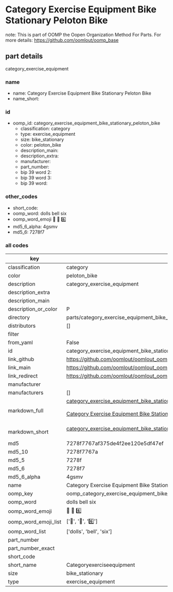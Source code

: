 # Category Exercise Equipment Bike Stationary Peloton Bike  

note: This is part of OOMP the Oopen Organization Method For Parts. For more details: https://github.com/oomlout/oomp_base

##  part details
  



category_exercise_equipment



### name
* name: Category Exercise Equipment Bike Stationary Peloton Bike
* name_short: 
### id
* oomp_id: category_exercise_equipment_bike_stationary_peloton_bike
  * classification: category
  * type: exercise_equipment
  * size: bike_stationary
  * color: peloton_bike
  * description_main: 
  * description_extra: 
  * manufacturer: 
  * part_number: 
  * bip 39 word 2: 
  * bip 39 word 3: 
  * bip 39 word: 

### other_codes
* short_code: 
* oomp_word: dolls bell six
* oomp_word_emoji :dolls: :bell: :six:
* md5_6_alpha: 4gsmv
* md5_6: 7278f7









### all codes 
| key | value |  
| --- | --- |  
| classification | category |  
| color | peloton_bike |  
| description | category_exercise_equipment |  
| description_extra |  |  
| description_main |  |  
| description_or_color | P  |  
| directory | parts/category_exercise_equipment_bike_stationary_peloton_bike |  
| distributors | [] |  
| filter |  |  
| from_yaml | False |  
| id | category_exercise_equipment_bike_stationary_peloton_bike |  
| link_github | https://github.com/oomlout/oomlout_oomp_version_1_messy/tree/main/parts/category_exercise_equipment_bike_stationary_peloton_bike |  
| link_main | https://github.com/oomlout/oomlout_oomp_version_1_messy/tree/main/parts/category_exercise_equipment_bike_stationary_peloton_bike |  
| link_redirect | https://github.com/oomlout/oomlout_oomp_version_1_messy/tree/main/parts/category_exercise_equipment_bike_stationary_peloton_bike |  
| manufacturer |  |  
| manufacturers | [] |  
| markdown_full | [category_exercise_equipment_bike_stationary_peloton_bike](none)<br>[](none)<br>[Category Exercise Equipment Bike Stationary Peloton Bike](none)<br><br> |  
| markdown_short | [category_exercise_equipment_bike_stationary_peloton_bike](none)<br><br> |  
| md5 | 7278f7767af375de4f2ee120e5df47ef |  
| md5_10 | 7278f7767a |  
| md5_5 | 7278f |  
| md5_6 | 7278f7 |  
| md5_6_alpha | 4gsmv |  
| name | Category Exercise Equipment Bike Stationary Peloton Bike |  
| oomp_key | oomp_category_exercise_equipment_bike_stationary_peloton_bike |  
| oomp_word | dolls bell six |  
| oomp_word_emoji | :dolls: :bell: :six: |  
| oomp_word_emoji_list | [':dolls:', ':bell:', ':six:'] |  
| oomp_word_list | ['dolls', 'bell', 'six'] |  
| part_number |  |  
| part_number_exact |  |  
| short_code |  |  
| short_name | Categoryexerciseequipment |  
| size | bike_stationary |  
| type | exercise_equipment |  
